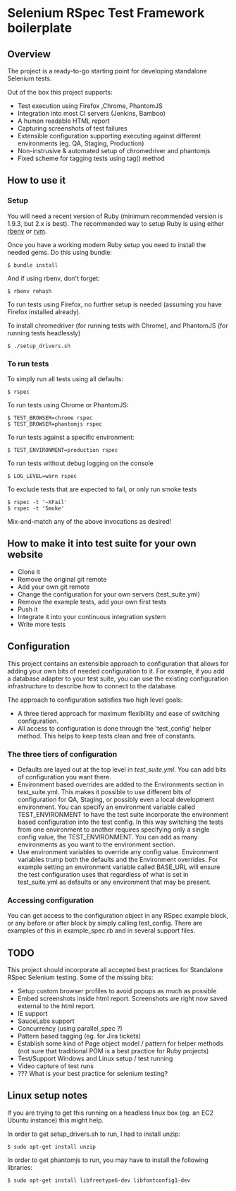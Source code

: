 Selenium RSpec Test Framework boilerplate
=========================================

Overview
--------
The project is a ready-to-go starting point for developing standalone Selenium tests.

Out of the box this project supports:

* Test execution using Firefox ,Chrome, PhantomJS
* Integration into most CI servers (Jenkins, Bamboo)
* A human readable HTML report
* Capturing screenshots of test failures
* Extensible configuration supporting executing against different environments (eg. QA, Staging, Production)
* Non-instrusive & automated setup of chromedriver and phantomjs
* Fixed scheme for tagging tests using tag() method


How to use it
-------------

### Setup

You will need a recent version of Ruby (minimum recommended version is 1.9.3, but 2.x is best). The recommended way to setup Ruby is using either [rbenv](https://github.com/sstephenson/rbenv) or [rvm](https://rvm.io/).

Once you have a working modern Ruby setup you need to install the needed gems. Do this using bundle:

    $ bundle install

And if using rbenv, don't forget:

    $ rbenv rehash

To run tests using Firefox, no further setup is needed (assuming you have Firefox installed already).

To install chromedriver (for running tests with Chrome), and PhantomJS (for running tests headlessly)

    $ ./setup_drivers.sh


### To run tests

To simply run all tests using all defaults:

    $ rspec

To run tests using Chrome or PhantomJS:

    $ TEST_BROWSER=chrome rspec
    $ TEST_BROWSER=phantomjs rspec

To run tests against a specific environment:

    $ TEST_ENVIRONMENT=production rspec

To run tests without debug logging on the console

    $ LOG_LEVEL=warn rspec

To exclude tests that are expected to fail, or only run smoke tests

    $ rspec -t '~XFail'
    $ rspec -t 'Smoke'

Mix-and-match any of the above invocations as desired!

How to make it into test suite for your own website
---------------------------------------------------

* Clone it
* Remove the original git remote
* Add your own git remote
* Change the configuration for your own servers (test_suite.yml)
* Remove the example tests, add your own first tests
* Push it
* Integrate it into your continuous integration system
* Write more tests


Configuration
-------------

This project contains an extensible approach to configuration that allows for adding your own bits
of needed configuration to it.  For example, if you add a database adapter to your test suite, you
can use the existing configuration infrastructure to describe how to connect to the database.

The approach to configuration satisfies two high level goals:

* A three tiered approach for maximum flexibility and ease of switching configuration.
* All access to configuration is done through the 'test_config' helper method.  This helps to keep tests
clean and free of constants.


### The three tiers of configuration

* Defaults are layed out at the top level in *test_suite.yml*.  You can add bits of configuration you want there.
* Environment based overrides are added to the Environments section in test_suite.yml.  This makes it possible
  to use different bits of configuration for QA, Staging, or possibly even a local development environment.
  You can specify an environment variable called TEST_ENVIRONMENT to have the test suite incorporate the environment based
  configuration into the test config.  In this way switching the tests from one environment to another requires specifying
  only a single config value, the TEST_ENVIRONMENT.  You can add as many environments as you want to the environment section.
* Use environment variables to override any config value.  Environment variables trump both the defaults and the Environment
  overrides.  For example setting an environment variable called BASE_URL will ensure the test configuration uses that
  regardless of what is set in test_suite.yml as defaults or any environment that may be present.

### Accessing configuration

You can get access to the configuration object in any RSpec example block, or any before or after block by simply calling test_config.
There are examples of this in example_spec.rb and in several support files.


TODO
----
This project should incorporate all accepted best practices for Standalone RSpec Selenium testing.
Some of the missing bits:

* Setup custom browser profiles to avoid popups as much as possible
* Embed screenshots inside html report.  Screenshots are right now saved external to the html report.
* IE support
* SauceLabs support
* Concurrency (using parallel_spec ?)
* Pattern based tagging (eg. for Jira tickets)
* Establish some kind of Page object model / pattern for helper methods (not sure that traditional POM is a best practice for Ruby projects)
* Test/Support Windows and Linux setup / test running
* Video capture of test runs
* ??? What is your best practice for selenium testing?


Linux setup notes
------------------
If you are trying to get this running on a headless linux box (eg. an EC2 Ubuntu instance) this might help.

In order to get setup_drivers.sh to run, I had to install unzip:

    $ sudo apt-get install unzip

In order to get phantomjs to run, you may have to install the following libraries:

    $ sudo apt-get install libfreetype6-dev libfontconfig1-dev

